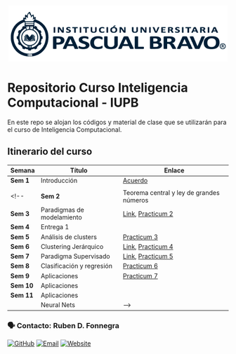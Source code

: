 
<center> <img src="Images/iupb_logo.png" width="500px"/> </center>


# Repositorio Curso Inteligencia Computacional - IUPB

En este repo se alojan los códigos y material de clase que se utilizarán para el curso de Inteligencia Computacional. 


## Itinerario del curso

| Semana | Título | Enlace |
|---|---|---|
| **Sem 1**  | Introducción | [Acuerdo](https://docs.google.com/spreadsheets/d/1UTLIdm1r4sKRy5x8larDZFBJaP_4qfNM/edit?usp=sharing&ouid=107921194674515097266&rtpof=true&sd=true)
|    |  
<!-- | **Sem 2**  | Teorema central y ley de grandes números | [Link](https://docs.google.com/presentation/d/1f4w80HbtQPWiXKut-2Ezepie1Rrp4PiCMNZJSaiMwD0/edit?usp=sharing) [Practicum 1](https://github.com/rubenfonnegra/analitica_datos/blob/master/Sem_2/Practicum_1.ipynb) 
| **Sem 3**  | Paradigmas de modelamiento | [Link](https://docs.google.com/presentation/d/1ppdv35H4vk97xD9pP0X91SxHxBQbrRRxuMEP2RDeZeA/edit?usp=sharing), [Practicum 2](https://github.com/rubenfonnegra/analitica_datos/blob/master/Sem_3/Practicum_2.ipynb)
| **Sem 4**  | Entrega 1
| **Sem 5**  | Análisis de clusters | [Practicum 3](https://github.com/rubenfonnegra/analitica_datos/blob/master/Sem_5/Practicum_3.ipynb)
| **Sem 6** | Clustering Jerárquico | [Link](https://docs.google.com/presentation/d/1XphOGfcw0bueFupyQtosTo5LL90sZ0dkJA32r4JiIYg/edit?usp=sharing), [Practicum 4](https://github.com/rubenfonnegra/analitica_datos/blob/master/Sem_6/Practicum_4.ipynb)
| **Sem 7**  | Paradigma Supervisado | [Link](https://docs.google.com/presentation/d/1I4cHCa8T4lMJbxHHbIRzySzkS2A_rfDb8gpnQ2oMoZE), [Practicum 5](https://github.com/rubenfonnegra/analitica_datos/blob/master/Sem_7/Practicum_5.ipynb)
| **Sem 8**  | Clasificación y regresión | [Practicum 6](https://github.com/rubenfonnegra/analitica_datos/blob/master/Sem_8/Practicum_6.ipynb)
| **Sem 9**  | Aplicaciones | [Practicum 7](https://github.com/rubenfonnegra/analitica_datos/blob/master/Sem_9/Practicum_7.ipynb)
| **Sem 10** | Aplicaciones | 
| **Sem 11** | Aplicaciones | 
|        | Neural Nets |  -->



### 🗣️ Contacto: Ruben D. Fonnegra

  [![GitHub](https://img.shields.io/badge/github-%23121011.svg?style=for-the-badge&logo=github&logoColor=white)](https://github.com/rubenfonnegra) 
  [![Email](https://img.shields.io/badge/Email-c14438?style=for-the-badge&logo=gmail&logoColor=white)](mailto:ruben.fonnegra@pascuabravo.edu.co "Connect via Email")
  [![Website](https://img.shields.io/badge/website-%230070D1.svg?style=for-the-badge&logo=About.me&logoColor=white)](https://rubenfonnegra.github.io/)
